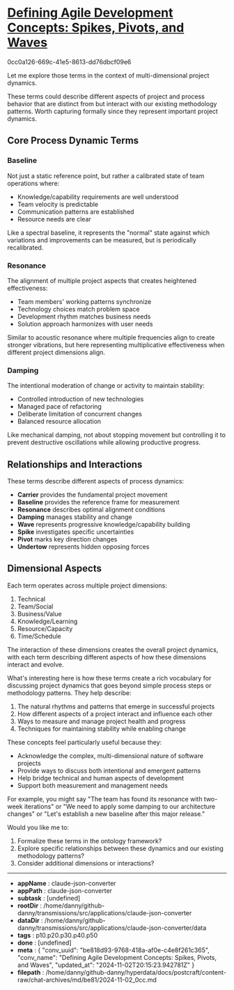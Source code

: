 # [Defining Agile Development Concepts: Spikes, Pivots, and Waves](https://claude.ai/chat/be818d93-9768-418a-af0e-c4e8f261c365)

0cc0a126-669c-41e5-8613-dd76dbcf09e6

 Let me explore those terms in the context of multi-dimensional project dynamics.

<antThinking>These terms could describe different aspects of project and process behavior that are distinct from but interact with our existing methodology patterns. Worth capturing formally since they represent important project dynamics.</antThinking>

<antArtifact identifier="process-dynamics" type="text/markdown" title="Project Process Dynamics Terms">

## Core Process Dynamic Terms

### Baseline
Not just a static reference point, but rather a calibrated state of team operations where:
- Knowledge/capability requirements are well understood
- Team velocity is predictable
- Communication patterns are established
- Resource needs are clear

Like a spectral baseline, it represents the "normal" state against which variations and improvements can be measured, but is periodically recalibrated.

### Resonance
The alignment of multiple project aspects that creates heightened effectiveness:
- Team members' working patterns synchronize
- Technology choices match problem space
- Development rhythm matches business needs
- Solution approach harmonizes with user needs

Similar to acoustic resonance where multiple frequencies align to create stronger vibrations, but here representing multiplicative effectiveness when different project dimensions align.

### Damping
The intentional moderation of change or activity to maintain stability:
- Controlled introduction of new technologies
- Managed pace of refactoring
- Deliberate limitation of concurrent changes
- Balanced resource allocation

Like mechanical damping, not about stopping movement but controlling it to prevent destructive oscillations while allowing productive progress.

## Relationships and Interactions

These terms describe different aspects of process dynamics:

- **Carrier** provides the fundamental project movement
- **Baseline** provides the reference frame for measurement
- **Resonance** describes optimal alignment conditions
- **Damping** manages stability and change
- **Wave** represents progressive knowledge/capability building
- **Spike** investigates specific uncertainties
- **Pivot** marks key direction changes
- **Undertow** represents hidden opposing forces

## Dimensional Aspects

Each term operates across multiple project dimensions:

1. Technical
2. Team/Social
3. Business/Value
4. Knowledge/Learning
5. Resource/Capacity
6. Time/Schedule

The interaction of these dimensions creates the overall project dynamics, with each term describing different aspects of how these dimensions interact and evolve.
</antArtifact>

What's interesting here is how these terms create a rich vocabulary for discussing project dynamics that goes beyond simple process steps or methodology patterns. They help describe:

1. The natural rhythms and patterns that emerge in successful projects
2. How different aspects of a project interact and influence each other
3. Ways to measure and manage project health and progress
4. Techniques for maintaining stability while enabling change

These concepts feel particularly useful because they:
- Acknowledge the complex, multi-dimensional nature of software projects
- Provide ways to discuss both intentional and emergent patterns
- Help bridge technical and human aspects of development
- Support both measurement and management needs

For example, you might say "The team has found its resonance with two-week iterations" or "We need to apply some damping to our architecture changes" or "Let's establish a new baseline after this major release."

Would you like me to:
1. Formalize these terms in the ontology framework?
2. Explore specific relationships between these dynamics and our existing methodology patterns?
3. Consider additional dimensions or interactions?

---

* **appName** : claude-json-converter
* **appPath** : claude-json-converter
* **subtask** : [undefined]
* **rootDir** : /home/danny/github-danny/transmissions/src/applications/claude-json-converter
* **dataDir** : /home/danny/github-danny/transmissions/src/applications/claude-json-converter/data
* **tags** : p10.p20.p30.p40.p50
* **done** : [undefined]
* **meta** : {
  "conv_uuid": "be818d93-9768-418a-af0e-c4e8f261c365",
  "conv_name": "Defining Agile Development Concepts: Spikes, Pivots, and Waves",
  "updated_at": "2024-11-02T20:15:23.942781Z"
}
* **filepath** : /home/danny/github-danny/hyperdata/docs/postcraft/content-raw/chat-archives/md/be81/2024-11-02_0cc.md
